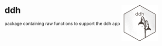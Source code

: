 # ddh <img src="man/figures/hex_ddh.png" align="right" height="120" />

package containing raw functions to support the ddh app
